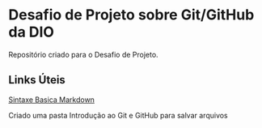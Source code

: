 # Desafio de Projeto sobre Git/GitHub da DIO
Repositório criado para o Desafio de Projeto.

## Links Úteis
[Sintaxe Basica Markdown](https://www.markdownguide.org/basic-syntax)

Criado uma pasta Introdução ao Git e GitHub para salvar arquivos
